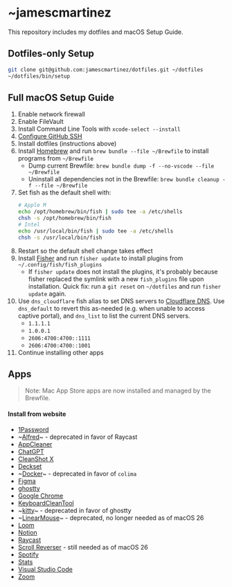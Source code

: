 # ~jamescmartinez

This repository includes my dotfiles and macOS Setup Guide.

## Dotfiles-only Setup

```bash
git clone git@github.com:jamescmartinez/dotfiles.git ~/dotfiles
~/dotfiles/bin/setup
```

## Full macOS Setup Guide

1. Enable network firewall
1. Enable FileVault
1. Install Command Line Tools with `xcode-select --install`
1. [Configure GitHub SSH](https://gist.github.com/jamescmartinez/a1f32830e57cf2a3fa62)
1. Install dotfiles (instructions above)
1. Install [Homebrew](https://brew.sh) and run `brew bundle --file ~/Brewfile` to install programs from `~/Brewfile`
   - Dump current Brewfile: `brew bundle dump -f --no-vscode --file ~/Brewfile`
   - Uninstall all dependencies not in the Brewfile: `brew bundle cleanup -f --file ~/Brewfile`
1. Set fish as the default shell with:
   ```sh
   # Apple M
   echo /opt/homebrew/bin/fish | sudo tee -a /etc/shells
   chsh -s /opt/homebrew/bin/fish
   # Intel
   echo /usr/local/bin/fish | sudo tee -a /etc/shells
   chsh -s /usr/local/bin/fish
   ```
1. Restart so the default shell change takes effect
1. Install [Fisher](https://github.com/jorgebucaran/fisher) and run `fisher update` to install plugins from `~/.config/fish/fish_plugins`
   - If `fisher update` does not install the plugins, it's probably because fisher replaced the symlink with a new `fish_plugins` file upon installation. Quick fix: run a `git reset` on `~/dotfiles` and run `fisher update` again.
1. Use `dns_cloudflare` fish alias to set DNS servers to [Cloudflare DNS](https://1.1.1.1/dns). Use `dns_default` to revert this as-needed (e.g. when unable to access captive portal), and `dns_list` to list the current DNS servers.
   - `1.1.1.1`
   - `1.0.0.1`
   - `2606:4700:4700::1111`
   - `2606:4700:4700::1001`
1. Continue installing other apps

## Apps

> Note: Mac App Store apps are now installed and managed by the Brewfile.

#### Install from website

- [1Password](https://1password.com)
- ~[Alfred](https://www.alfredapp.com)~ - deprecated in favor of Raycast
- [AppCleaner](https://freemacsoft.net/appcleaner)
- [ChatGPT](https://chatgpt.com/download)
- [CleanShot X](https://cleanshot.com)
- [Deckset](https://www.deckset.com)
- ~[Docker](https://docs.docker.com/desktop/setup/install/mac-install)~ - deprecated in favor of `colima`
- [Figma](https://www.figma.com/downloads)
- [ghostty](https://ghostty.org)
- [Google Chrome](https://www.google.com/chrome)
- [KeyboardCleanTool](https://folivora.ai/keyboardcleantool)
- ~[kitty](https://github.com/kovidgoyal/kitty)~ - deprecated in favor of ghostty
- ~[LinearMouse](https://linearmouse.app)~ - deprecated, no longer needed as of macOS 26
- [Loom](https://www.loom.com/download)
- [Notion](https://www.notion.com/desktop)
- [Raycast](https://www.raycast.com)
- [Scroll Reverser](https://pilotmoon.com/scrollreverser) - still needed as of macOS 26
- [Spotify](https://www.spotify.com/us/download/mac)
- [Stats](https://mac-stats.com)
- [Visual Studio Code](https://code.visualstudio.com/download)
- [Zoom](https://zoom.us/download)

